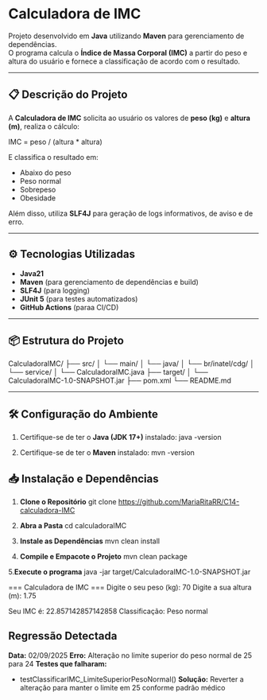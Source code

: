 # Calculadora de IMC

Projeto desenvolvido em **Java** utilizando **Maven** para gerenciamento de dependências.  
O programa calcula o **Índice de Massa Corporal (IMC)** a partir do peso e altura do usuário e fornece a classificação de acordo com o resultado.

---

## 📋 Descrição do Projeto
A **Calculadora de IMC** solicita ao usuário os valores de **peso (kg)** e **altura (m)**, realiza o cálculo:

IMC = peso / (altura * altura)


E classifica o resultado em:
- Abaixo do peso
- Peso normal
- Sobrepeso
- Obesidade

Além disso, utiliza **SLF4J** para geração de logs informativos, de aviso e de erro.

---

## ⚙️ Tecnologias Utilizadas
- **Java21** 
- **Maven** (para gerenciamento de dependências e build)
- **SLF4J** (para logging)
- **JUnit 5** (para testes automatizados)
- **GitHub Actions** (paraa CI/CD)

---

## 📦 Estrutura do Projeto

CalculadoraIMC/
├── src/
│   └── main/
│       └── java/
│           └── br/inatel/cdg/
│               └── service/
│                   └── CalculadoraIMC.java
├── target/
│   └── CalculadoraIMC-1.0-SNAPSHOT.jar
├── pom.xml
└── README.md


---

## 🛠️ Configuração do Ambiente
1. Certifique-se de ter o **Java (JDK 17+)** instalado:
   java -version

2. Certifique-se de ter o **Maven** instalado:
    mvn -version

## 📥 Instalação e Dependências
1. **Clone o Repositório**
    git clone https://github.com/MariaRitaRR/C14-calculadora-IMC

2. **Abra a Pasta**
    cd calculadoraIMC

3. **Instale as Dependências**
    mvn clean install

4. **Compile e Empacote o Projeto**
    mvn clean package

5.**Execute o programa**
java -jar target/CalculadoraIMC-1.0-SNAPSHOT.jar




=== Calculadora de IMC ===
Digite o seu peso (kg): 70
Digite a sua altura (m): 1.75

Seu IMC é: 22.857142857142858
Classificação: Peso normal


## Regressão Detectada

**Data:** 02/09/2025
**Erro:** Alteração no limite superior do peso normal de 25 para 24
**Testes que falharam:** 
- testClassificarIMC_LimiteSuperiorPesoNormal()
**Solução:** Reverter a alteração para manter o limite em 25 conforme padrão médico
